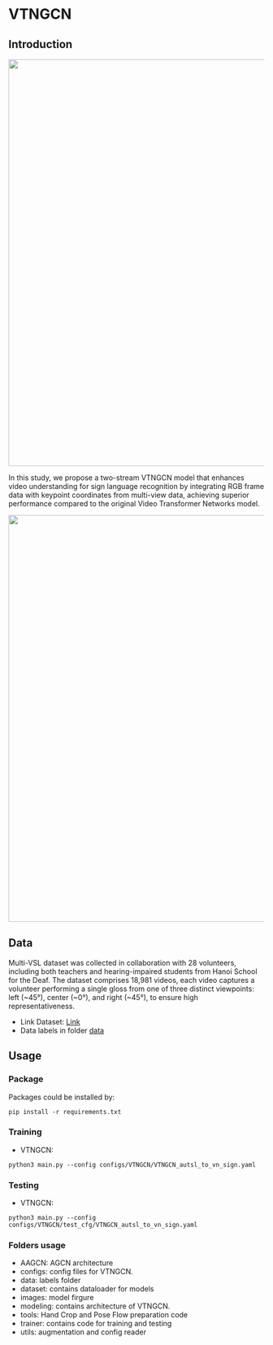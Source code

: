# VTNGCN
## Introduction
<img src="images/VTN3GCN.jpg" width="800">

In this study, we propose a two-stream VTNGCN model that enhances video understanding for sign language recognition by integrating RGB frame data with keypoint coordinates from multi-view data, achieving superior performance compared to the original Video Transformer Networks model.

<img src="images/VTN3GCN-Ele.jpg" width="800">

## Data
Multi-VSL dataset was collected in collaboration with 28 volunteers, including both teachers and hearing-impaired students from Hanoi School for the Deaf. The dataset comprises 18,981 videos, each video captures a volunteer performing a single gloss from one of three distinct viewpoints: left (~45°), center (~0°), and right (~45°), to ensure high representativeness.
- Link Dataset: [Link](https://drive.google.com/drive/folders/1yUU1m2hy_CjaXDDoR_6i9Y3T1XL2pD4C)
- Data labels in folder [data](https://github.com/fossbk/MultiView-ISLR/tree/main/VTN3GCN/data)

## Usage
### Package
Packages could be installed by:
```
pip install -r requirements.txt
```
### Training
- VTNGCN:
```
python3 main.py --config configs/VTNGCN/VTNGCN_autsl_to_vn_sign.yaml
```
### Testing
- VTNGCN:
```
python3 main.py --config configs/VTNGCN/test_cfg/VTNGCN_autsl_to_vn_sign.yaml
```
### Folders usage
- AAGCN: AGCN architecture
- configs: config files for VTNGCN.
- data: labels folder
- dataset: contains dataloader for models
- images: model firgure
- modeling: contains architecture of VTNGCN.
- tools: Hand Crop and Pose Flow preparation code
- trainer: contains code for training and testing
- utils: augmentation and config reader
